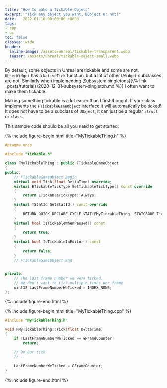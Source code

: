 ```yaml
---
title: "How to make a Tickable Object"
excerpt: "Tick any object you want, UObject or not!"
date:   2022-01-10 00:00:00 +0000
tags:
- cpp
- ui
toc: false
classes: wide
header:
  inline-image: /assets/unreal/tickable-transparent.webp
  teaser: /assets/unreal/tickable-object-small.webp
---
```


By default, some objects in Unreal are tickable and some are not. `UUserWidget`
has a `NativeTick` function, but a lot of other `UWidget` subclasses are not.
Similarly when implementing [Subsystem singletons]({% link _posts/tutorials/2020-12-31-subsystem-singleton.md %}) I often want to make them tickable.

Making something tickable is a lot easier than I first thought. If your class
implements the `FTickableGameObject` interface it will automatically be ticked!
It does not have to be a subclass of `UObject`, it can just be a regular `struct`
or `class`.

This sample code should be all you need to get started:

{%
include figure-begin.html
title="MyTickableThing.h"
%}
```cpp
#pragma once

#include "Tickable.h"

class FMyTickableThing : public FTickableGameObject
{
public:
	// FTickableGameObject Begin
	virtual void Tick(float DeltaTime) override;
	virtual ETickableTickType GetTickableTickType() const override
	{
		return ETickableTickType::Always;
	}
	virtual TStatId GetStatId() const override
	{
		RETURN_QUICK_DECLARE_CYCLE_STAT(FMyTickableThing, STATGROUP_Tickables);
	}
	virtual bool IsTickableWhenPaused() const
	{
		return true;
	}
	virtual bool IsTickableInEditor() const
	{
		return false;
	}
	// FTickableGameObject End


private:
	// The last frame number we were ticked.
	// We don't want to tick multiple times per frame 
	uint32 LastFrameNumberWeTicked = INDEX_NONE;
};
```
{%
include figure-end.html
%}


{%
include figure-begin.html
title="MyTickableThing.cpp"
%}
```cpp
#include "MyTickableThing.h"

void FMyTickableThing::Tick(float DeltaTime)
{
	if (LastFrameNumberWeTicked == GFrameCounter)
		return;

	// Do our tick
	// ...

	LastFrameNumberWeTicked = GFrameCounter;
}
```
{%
include figure-end.html
%}



